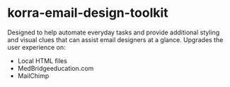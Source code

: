 # korra-email-design-toolkit

Designed to help automate everyday tasks and provide additional styling and visual clues that can assist email designers at a glance. Upgrades the user experience on:

- Local HTML files
- MedBridgeeducation.com
- MailChimp
